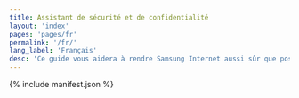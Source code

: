 ```yaml
---
title: Assistant de sécurité et de confidentialité
layout: 'index'
pages: 'pages/fr'
permalink: '/fr/'
lang_label: 'Français'
desc: 'Ce guide vous aidera à rendre Samsung Internet aussi sûr que possible et vous expliquera comment il vous protège.'
---
```

{% include manifest.json %}